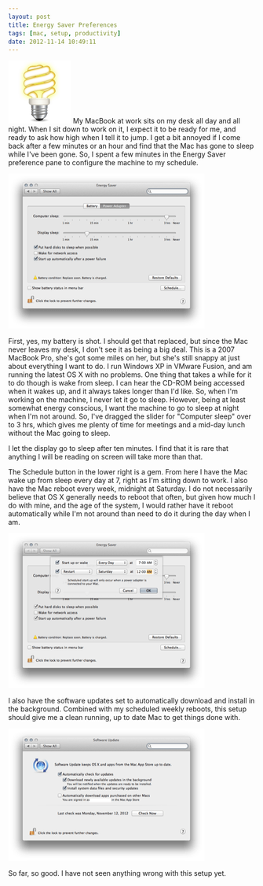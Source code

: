 ```yaml
---
layout: post
title: Energy Saver Preferences
tags: [mac, setup, productivity]
date: 2012-11-14 10:49:11
---
```

<img src="/media/energy_saver_icon.png" /> 
My MacBook at work sits on my desk all day and all night. When I sit down to work on it, I expect it to be ready for me, and ready to ask how high when I tell it to jump. I get a bit annoyed if I come back after a few minutes or an hour and find that the Mac has gone to sleep while I've been gone. So, I spent a few minutes in the Energy Saver preference pane to configure the machine to my schedule. 

<a href="/media/general_energy_settings.png"><img src="/media/general_energy_settings_thumb.png" /></a>

First, yes, my battery is shot. I should get that replaced, but since the Mac never leaves my desk, I don't see it as being a big deal. This is a 2007 MacBook Pro, she's got some miles on her, but she's still snappy at just about everything I want to do. I run Windows XP in VMware Fusion, and am running the latest OS X with no problems. One thing that takes a while for it to do though is wake from sleep. I can hear the CD-ROM being accessed when it wakes up, and it always takes longer than I'd like. So, when I'm working on the machine, I never let it go to sleep. However, being at least somewhat energy conscious, I want the machine to go to sleep at night when I'm not around. So, I've dragged the slider for "Computer sleep" over to 3 hrs, which gives me plenty of time for meetings and a mid-day lunch without the Mac going to sleep. 

I let the display go to sleep after ten minutes. I find that it is rare that anything I will be reading on screen will take more than that. 

The Schedule button in the lower right is a gem. From here I have the Mac wake up from sleep every day at 7, right as I'm sitting down to work. I also have the Mac reboot every week, midnight at Saturday. I do not necessarily believe that OS X generally needs to reboot that often, but given how much I do with mine, and the age of the system, I would rather have it reboot automatically while I'm not around than need to do it during the day when I am. 

<a href="/media/evergy_schedule.png"><img src="/media/evergy_schedule_thumb.png" /></a>

I also have the software updates set to automatically download and install in the background. Combined with my scheduled weekly reboots, this setup should give me a clean running, up to date Mac to get things done with. 

<a href="/media/software_updates_pref.png"><img src="/media/software_updates_pref_thumb.png" /></a>

So far, so good. I have not seen anything wrong with this setup yet.

